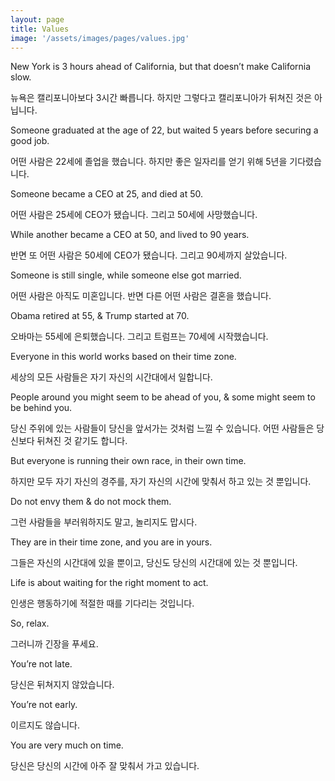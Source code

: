 ```yaml
---
layout: page
title: Values
image: '/assets/images/pages/values.jpg'
---
```


New York is 3 hours ahead of California,
but that doesn’t make California slow.

뉴욕은 캘리포니아보다 3시간 빠릅니다.
하지만 그렇다고 캘리포니아가 뒤쳐진 것은 아닙니다.

Someone graduated at the age of 22,
but waited 5 years before securing a good job.

어떤 사람은 22세에 졸업을 했습니다.
하지만 좋은 일자리를 얻기 위해 5년을 기다렸습니다.

Someone became a CEO at 25,
and died at 50.

어떤 사람은 25세에 CEO가 됐습니다.
그리고 50세에 사망했습니다.

While another became a CEO at 50,
and lived to 90 years.

반면 또 어떤 사람은 50세에 CEO가 됐습니다.
그리고 90세까지 살았습니다.

Someone is still single,
while someone else got married.

어떤 사람은 아직도 미혼입니다.
반면 다른 어떤 사람은 결혼을 했습니다.

Obama retired at 55,
& Trump started at 70.

오바마는 55세에 은퇴했습니다.
그리고 트럼프는 70세에 시작했습니다.

Everyone in this world works based on their time zone.

세상의 모든 사람들은 자기 자신의 시간대에서 일합니다.

People around you might seem to be ahead of you,
& some might seem to be behind you.

당신 주위에 있는 사람들이 당신을 앞서가는 것처럼 느낄 수 있습니다.
어떤 사람들은 당신보다 뒤쳐진 것 같기도 합니다.

But everyone is running their own race, in their own time.

하지만 모두 자기 자신의 경주를, 자기 자신의 시간에 맞춰서 하고 있는 것 뿐입니다.

Do not envy them & do not mock them.

그런 사람들을 부러워하지도 말고, 놀리지도 맙시다.

They are in their time zone, and you are in yours.

그들은 자신의 시간대에 있을 뿐이고, 당신도 당신의 시간대에 있는 것 뿐입니다.

Life is about waiting for the right moment to act.

인생은 행동하기에 적절한 때를 기다리는 것입니다.

So, relax.

그러니까 긴장을 푸세요.

You’re not late.

당신은 뒤쳐지지 않았습니다.

You’re not early.

이르지도 않습니다.

You are very much on time.

당신은 당신의 시간에 아주 잘 맞춰서 가고 있습니다.